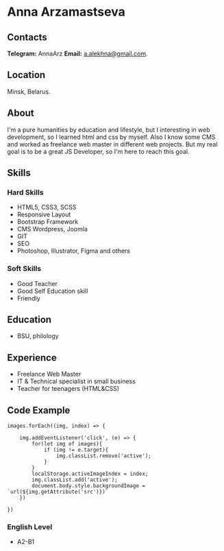 # Anna Arzamastseva

## Contacts
**Telegram:** AnnaArz
**Email:** a.alekhna@gmail.com.

## Location
Minsk, Belarus.

## About
I'm a pure humanities by education and lifestyle, but I interesting in web development, so I learned html and css by myself. Also I know some CMS and worked as freelance web master in different web projects. But my real goal is to be a great JS Developer, so I'm here to reach this goal.

## Skills
### Hard Skills
* HTML5, CSS3, SCSS
* Responsive Layout
* Bootstrap Framework 
* CMS Wordpress, Joomla
* GIT
* SEO
* Photoshop, Illustrator, Figma
and others

### Soft Skills
* Good Teacher
* Good Self Education skill
* Friendly

## Education
* BSU, philology

## Experience
* Freelance Web Master
* IT & Technical specialist in small business
* Teacher for teenagers (HTML&CSS)

## Code Example
```
images.forEach((img, index) => {
    
    img.addEventListener('click', (e) => {
        for(let img of images){
            if (img != e.target){
                img.classList.remove('active');
            }
        }
        localStorage.activeImageIndex = index;
        img.classList.add('active');
        document.body.style.backgroundImage = `url(${img.getAttribute('src')})`
    })

})

```
### English Level
* A2-B1